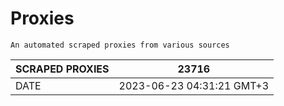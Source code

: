 # Proxies
    An automated scraped proxies from various sources

| SCRAPED PROXIES | 23716            |
|-----------------|---------------------------|
| DATE            | 2023-06-23 04:31:21 GMT+3          |
